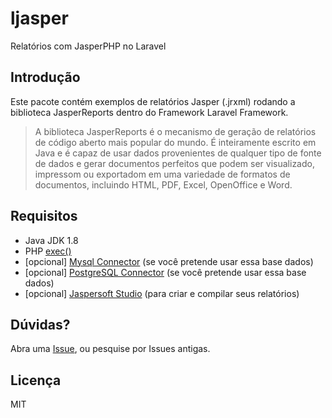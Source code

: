# ljasper
Relatórios com JasperPHP no Laravel

## Introdução
Este pacote contém exemplos de relatórios Jasper (.jrxml) rodando a biblioteca JasperReports dentro do Framework Laravel Framework. 

> A biblioteca JasperReports é o mecanismo de geração de relatórios de código aberto mais popular do mundo. É inteiramente escrito em Java e é capaz de usar dados provenientes de qualquer tipo de fonte de dados e gerar documentos perfeitos que podem ser visualizado, impressom ou exportadom em uma variedade de formatos de documentos, incluindo HTML, PDF, Excel, OpenOffice e Word.

## Requisitos

* Java JDK 1.8
* PHP [exec()](http://php.net/manual/function.exec.php)
* [opcional] [Mysql Connector](http://dev.mysql.com/downloads/connector/j/) (se você pretende usar essa base dados)
* [opcional] [PostgreSQL Connector](https://jdbc.postgresql.org/download.html) (se você pretende usar essa base dados)
* [opcional] [Jaspersoft Studio](http://community.jaspersoft.com/project/jaspersoft-studio) (para criar e compilar seus relatórios)

## Dúvidas?

Abra uma [Issue](https://github.com/phcayres/ljasper/issues), ou pesquise por Issues antigas.

## Licença

MIT


